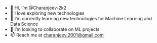 - 👋 Hi, I’m @Charanjeev-2k2
- 👀 I love exploring new technologies
- 🌱 I’m currently learning new technologies for Machine Learning and Data Science
- 💞️ I’m looking to collaborate on ML projects
- 📫 Reach me at charanjeev.2001@gmail.com 

<!---
Charanjeev-2k2/Charanjeev-2k2 is a ✨ special ✨ repository because its `README.md` (this file) appears on your GitHub profile.
You can click the Preview link to take a look at your changes.
--->
